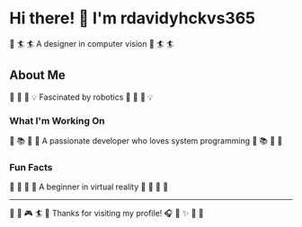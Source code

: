# Hi there! 👋 I'm rdavidyhckvs365

🎾 🏄 🏄 A designer in computer vision 🎾 🏄 🏄

## About Me
🎱 🎳 🏸 💡 Fascinated by robotics 🎱 🎳 🏸 💡

### What I'm Working On
🚵 📚 🥊 🎽 A passionate developer who loves system programming 🚵 📚 🥊 🎽

### Fun Facts
🛶 🎯 🎯 🚴 A beginner in virtual reality 🛶 🎯 🎯 🚴

---
🛶 🚣 🎮 🏄 🎻 Thanks for visiting my profile! 🎧 🎤 ✨ 🏒 🎣
